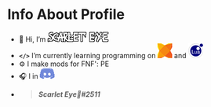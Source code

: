 # Info About Profile

- 👋 Hi, I’m ![Name](/InfoFolder(GitHub)/S.E.png)
- **```</>```** I’m currently learning programming on ![Haxe](/InfoFolder(GitHub)/HAXE.png) and ![Lua](/InfoFolder(GitHub)/LUA.png)
- ⚙️ I make mods for FNF': PE
- 🎧 I in ![DS](/InfoFolder(GitHub)/DISCORD.png)
- >***Scarlet Eye🐾#2511***
